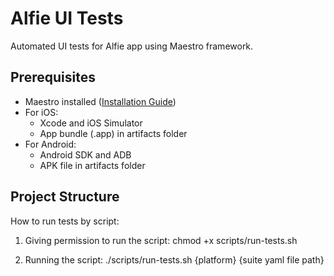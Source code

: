 # Alfie UI Tests

Automated UI tests for Alfie app using Maestro framework.

## Prerequisites

- Maestro installed ([Installation Guide](https://maestro.mobile.dev/getting-started/installing-maestro))
- For iOS:
  - Xcode and iOS Simulator
  - App bundle (.app) in artifacts folder
- For Android:
  - Android SDK and ADB
  - APK file in artifacts folder

## Project Structure

How to run tests by script:

1. Giving permission to run the script:
chmod +x scripts/run-tests.sh

2. Running the script:
./scripts/run-tests.sh {platform} {suite yaml file path}
